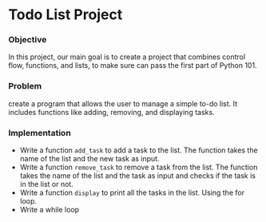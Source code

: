 # Todo List Project

### Objective
In this project, our main goal is to create a project that combines control flow, functions, and lists, to make sure can pass the first part of Python 101.

### Problem
create a program that allows the user to manage a simple to-do list. It includes functions like adding, removing, and displaying tasks.


### Implementation
- Write a function `add_task` to add a task to the list. The function takes the name of the list and the new task as input.
- Write a function `remove_task` to remove a task from the list. The function takes the name of the list and the task as input and checks if the task is in the list or not.
- Write a function `display` to print all the tasks in the list. Using the for loop.
- Write a while loop


```python

```

